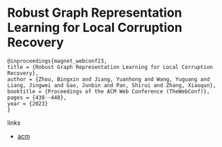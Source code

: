 # Robust Graph Representation Learning for Local Corruption Recovery

```
@inproceedings{magnet_webconf23,
title = {Robust Graph Representation Learning for Local Corruption Recovery},
author = {Zhou, Bingxin and Jiang, Yuanhong and Wang, Yuguang and Liang, Jingwei and Gao, Junbin and Pan, Shirui and Zhang, Xiaoqun},
booktitle = {Proceedings of the ACM Web Conference (TheWebConf)},
pages = {438--448},
year = {2023}
}
```

links
- [acm](https://dl.acm.org/doi/10.1145/3543507.3583399)

